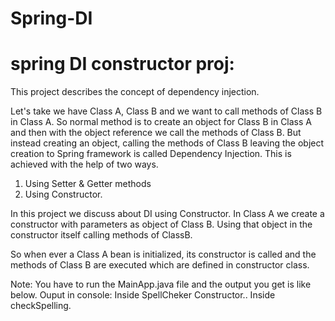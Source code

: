 # Spring-DI
spring DI constructor proj:
=====================================

This project describes the concept of dependency injection.

Let's take we have Class A, Class B and we want to call methods of Class B in Class A.
So normal method is to create an object for Class B in Class A and then with the object reference we call the methods of Class B.
But instead creating an object, calling the methods of Class B leaving the object creation to Spring framework is called Dependency Injection.
This is achieved with the help of two ways.
1. Using Setter & Getter methods
2. Using Constructor.

In this project we discuss about DI using Constructor.
In Class A we create a constructor with parameters as object of Class B.
Using that object in the constructor itself calling methods of ClassB.

So when ever a Class A bean is initialized, its constructor is called and the methods of Class B are executed which are defined in constructor class.

Note:   You have to run the MainApp.java file and the output you get is like below.
Ouput in console: 
Inside SpellCheker Constructor..
Inside checkSpelling.
